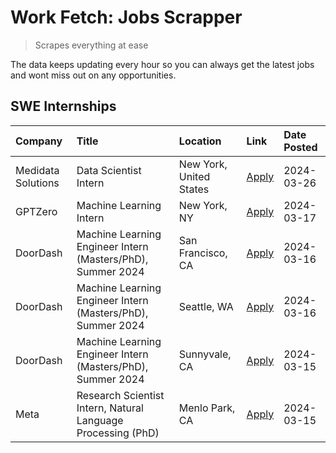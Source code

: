 # Work Fetch: Jobs Scrapper
> Scrapes everything at ease

The data keeps updating every hour so you can always get the latest jobs and wont miss out on any opportunities.

## SWE Internships
<!--START_SECTION:workfetch-->
| Company            | Title                                                        | Location                | Link                                                                                                                                                                                                                                                                   | Date Posted   |
|:-------------------|:-------------------------------------------------------------|:------------------------|:-----------------------------------------------------------------------------------------------------------------------------------------------------------------------------------------------------------------------------------------------------------------------|:--------------|
| Medidata Solutions | Data Scientist Intern                                        | New York, United States | [Apply](https://www.linkedin.com/jobs/view/data-scientist-intern-at-medidata-solutions-3810253704?position=9&pageNum=0&refId=EQS4tWPrTz4txt0LnpqZ2A%3D%3D&trackingId=nnKei5fJpZCSCmsUFSpUZg%3D%3D&trk=public_jobs_jserp-result_search-card)                            | 2024-03-26    |
| GPTZero            | Machine Learning Intern                                      | New York, NY            | [Apply](https://www.linkedin.com/jobs/view/machine-learning-intern-at-gptzero-3860723963?position=8&pageNum=0&refId=EQS4tWPrTz4txt0LnpqZ2A%3D%3D&trackingId=nmd8k6vhn48ZEECZZ8Uh9w%3D%3D&trk=public_jobs_jserp-result_search-card)                                     | 2024-03-17    |
| DoorDash           | Machine Learning Engineer Intern (Masters/PhD), Summer 2024  | San Francisco, CA       | [Apply](https://www.linkedin.com/jobs/view/machine-learning-engineer-intern-masters-phd-summer-2024-at-doordash-3736457737?position=3&pageNum=0&refId=EQS4tWPrTz4txt0LnpqZ2A%3D%3D&trackingId=E6Wj7yxPeiTMDAGmDidDCQ%3D%3D&trk=public_jobs_jserp-result_search-card)   | 2024-03-16    |
| DoorDash           | Machine Learning Engineer Intern (Masters/PhD), Summer 2024  | Seattle, WA             | [Apply](https://www.linkedin.com/jobs/view/machine-learning-engineer-intern-masters-phd-summer-2024-at-doordash-3736455966?position=4&pageNum=0&refId=EQS4tWPrTz4txt0LnpqZ2A%3D%3D&trackingId=qyqmuv2O8KhcFTWPSqblbw%3D%3D&trk=public_jobs_jserp-result_search-card)   | 2024-03-16    |
| DoorDash           | Machine Learning Engineer Intern (Masters/PhD), Summer 2024  | Sunnyvale, CA           | [Apply](https://www.linkedin.com/jobs/view/machine-learning-engineer-intern-masters-phd-summer-2024-at-doordash-3736454973?position=2&pageNum=0&refId=EQS4tWPrTz4txt0LnpqZ2A%3D%3D&trackingId=ZoKC59gg%2Bri9EwSo8PqGNQ%3D%3D&trk=public_jobs_jserp-result_search-card) | 2024-03-15    |
| Meta               | Research Scientist Intern, Natural Language Processing (PhD) | Menlo Park, CA          | [Apply](https://www.linkedin.com/jobs/view/research-scientist-intern-natural-language-processing-phd-at-meta-3858718375?position=10&pageNum=0&refId=EQS4tWPrTz4txt0LnpqZ2A%3D%3D&trackingId=QcjVSmtrcpL6koieL1jJqA%3D%3D&trk=public_jobs_jserp-result_search-card)     | 2024-03-15    |
<!--END_SECTION:workfetch-->
